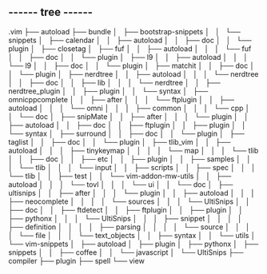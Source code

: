 ------ tree ------
------------------

.vim 
├── autoload
├── bundle
│   ├── bootstrap-snippets
│   │   └── snippets
│   ├── calendar
│   │   ├── autoload
│   │   ├── doc
│   │   └── plugin
│   ├── closetag
│   ├── fuf
│   │   ├── autoload
│   │   │   └── fuf
│   │   ├── doc
│   │   └── plugin
│   ├── l9
│   │   ├── autoload
│   │   │   └── l9
│   │   ├── doc
│   │   └── plugin
│   ├── matchit
│   │   ├── doc
│   │   └── plugin
│   ├── nerdtree
│   │   ├── autoload
│   │   │   └── nerdtree
│   │   ├── doc
│   │   ├── lib
│   │   │   └── nerdtree
│   │   ├── nerdtree_plugin
│   │   ├── plugin
│   │   └── syntax
│   ├── omnicppcomplete
│   │   ├── after
│   │   │   └── ftplugin
│   │   ├── autoload
│   │   │   └── omni
│   │   │       ├── common
│   │   │       └── cpp
│   │   └── doc
│   ├── snipMate
│   │   ├── after
│   │   │   └── plugin
│   │   ├── autoload
│   │   ├── doc
│   │   ├── ftplugin
│   │   ├── plugin
│   │   └── syntax
│   ├── surround
│   │   ├── doc
│   │   └── plugin
│   ├── taglist
│   │   ├── doc
│   │   └── plugin
│   ├── tlib_vim
│   │   ├── autoload
│   │   │   ├── tinykeymap
│   │   │   │   └── map
│   │   │   └── tlib
│   │   ├── doc
│   │   ├── etc
│   │   ├── plugin
│   │   ├── samples
│   │   │   └── tlib
│   │   │       └── input
│   │   ├── scripts
│   │   ├── spec
│   │   │   └── tlib
│   │   ├── test
│   │   └── vim-addon-mw-utils
│   │       ├── autoload
│   │       │   └── tovl
│   │       │       └── ui
│   │       └── doc
│   ├── ultisnips
│   │   ├── after
│   │   │   └── plugin
│   │   ├── autoload
│   │   │   ├── neocomplete
│   │   │   │   └── sources
│   │   │   └── UltiSnips
│   │   ├── doc
│   │   ├── ftdetect
│   │   ├── ftplugin
│   │   ├── plugin
│   │   ├── pythonx
│   │   │   └── UltiSnips
│   │   │       ├── snippet
│   │   │       │   ├── definition
│   │   │       │   ├── parsing
│   │   │       │   └── source
│   │   │       │       └── file
│   │   │       └── text_objects
│   │   ├── syntax
│   │   └── utils
│   └── vim-snippets
│       ├── autoload
│       ├── plugin
│       ├── pythonx
│       ├── snippets
│       │   ├── coffee
│       │   └── javascript
│       └── UltiSnips
├── compiler
├── plugin
├── spell
└── view

